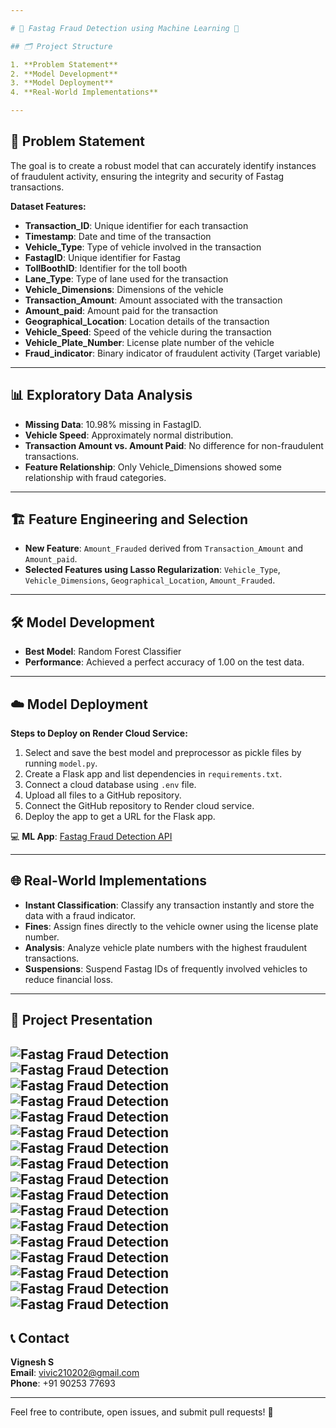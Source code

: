 ```yaml
---

# 🚀 Fastag Fraud Detection using Machine Learning 🤖

## 🗂️ Project Structure

1. **Problem Statement**
2. **Model Development**
3. **Model Deployment**
4. **Real-World Implementations**

---
```


## 📝 Problem Statement

The goal is to create a robust model that can accurately identify instances of fraudulent activity, ensuring the integrity and security of Fastag transactions.

**Dataset Features:**
- **Transaction_ID**: Unique identifier for each transaction
- **Timestamp**: Date and time of the transaction
- **Vehicle_Type**: Type of vehicle involved in the transaction
- **FastagID**: Unique identifier for Fastag
- **TollBoothID**: Identifier for the toll booth
- **Lane_Type**: Type of lane used for the transaction
- **Vehicle_Dimensions**: Dimensions of the vehicle
- **Transaction_Amount**: Amount associated with the transaction
- **Amount_paid**: Amount paid for the transaction
- **Geographical_Location**: Location details of the transaction
- **Vehicle_Speed**: Speed of the vehicle during the transaction
- **Vehicle_Plate_Number**: License plate number of the vehicle
- **Fraud_indicator**: Binary indicator of fraudulent activity (Target variable)

---

## 📊 Exploratory Data Analysis

- **Missing Data**: 10.98% missing in FastagID.
- **Vehicle Speed**: Approximately normal distribution.
- **Transaction Amount vs. Amount Paid**: No difference for non-fraudulent transactions.
- **Feature Relationship**: Only Vehicle_Dimensions showed some relationship with fraud categories.

---

## 🏗️ Feature Engineering and Selection

- **New Feature**: `Amount_Frauded` derived from `Transaction_Amount` and `Amount_paid`.
- **Selected Features using Lasso Regularization**: `Vehicle_Type`, `Vehicle_Dimensions`, `Geographical_Location`, `Amount_Frauded`.

---

## 🛠️ Model Development

- **Best Model**: Random Forest Classifier
- **Performance**: Achieved a perfect accuracy of 1.00 on the test data.

---

## ☁️ Model Deployment

**Steps to Deploy on Render Cloud Service:**

1. Select and save the best model and preprocessor as pickle files by running `model.py`.
2. Create a Flask app and list dependencies in `requirements.txt`.
3. Connect a cloud database using `.env` file.
4. Upload all files to a GitHub repository.
5. Connect the GitHub repository to Render cloud service.
6. Deploy the app to get a URL for the Flask app.

💻 **ML App**: [Fastag Fraud Detection API](https://fastag-fraud-detection-api.onrender.com)

---

## 🌐 Real-World Implementations

- **Instant Classification**: Classify any transaction instantly and store the data with a fraud indicator.
- **Fines**: Assign fines directly to the vehicle owner using the license plate number.
- **Analysis**: Analyze vehicle plate numbers with the highest fraudulent transactions.
- **Suspensions**: Suspend Fastag IDs of frequently involved vehicles to reduce financial loss.

---
## 🎯 Project Presentation
![Fastag Fraud Detection](Figures/Slide1.PNG)
![Fastag Fraud Detection](Figures/Slide2.PNG)
![Fastag Fraud Detection](Figures/Slide3.PNG)
![Fastag Fraud Detection](Figures/Slide4.PNG)
![Fastag Fraud Detection](Figures/Slide5.PNG)
![Fastag Fraud Detection](Figures/Slide6.PNG)
![Fastag Fraud Detection](Figures/Slide7.PNG)
![Fastag Fraud Detection](Figures/Slide8.PNG)
![Fastag Fraud Detection](Figures/Slide9.PNG)
![Fastag Fraud Detection](Figures/Slide10.PNG)
![Fastag Fraud Detection](Figures/Slide11.PNG)
![Fastag Fraud Detection](Figures/Slide12.PNG)
![Fastag Fraud Detection](Figures/Slide13.PNG)
![Fastag Fraud Detection](Figures/Slide14.PNG)
![Fastag Fraud Detection](Figures/Slide15.PNG)
![Fastag Fraud Detection](Figures/Slide16.PNG)
![Fastag Fraud Detection](Figures/Slide17.PNG)
---
## 📞 Contact

**Vignesh S**  
**Email**: vivic210202@gmail.com  
**Phone**: +91 90253 77693

---

Feel free to contribute, open issues, and submit pull requests! 🎉
